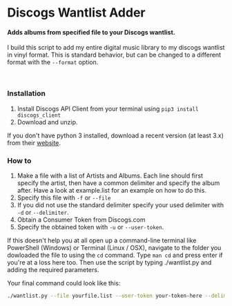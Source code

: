 
<h1>Discogs Wantlist Adder</h1>

<h4>Adds albums from specified file to your Discogs wantlist.</h4>

I build this script to add my entire digital music library to my discogs wantlist in vinyl format. This is standard behavior, but can be changed to a different format with the `--format` option.

<br />

<h3>Installation</h3>

1. Install Discogs API Client from your terminal using `pip3 install discogs_client`
2. Download and unzip.

If you don't have python 3 installed, download a recent version (at least 3.x) from their [website](https://www.python.org/downloads/ "Python's Homepage").

<h3>How to</h3>

1. Make a file with a list of Artists and Albums. Each line should first specify the artist, then have a common delimiter and specify the album after. Have a look at example.list for an example on how to do this.
2. Specify this file with `-f` or `--file`
3. If you did not use the standard delimiter specify your used delimiter with `-d` or `--delimiter`.
4. Obtain a Consumer Token from Discogs.com
5. Specify the obtained token with `-u` or `--user-token`.

If this doesn't help you at all open up a command-line terminal like PowerShell (Windows) or Terminal (Linux / OSX), navigate to the folder you dowloaded the file to using the `cd` command. Type `man cd` and press enter if you're at a loss here too. Then use the script by typing ./wantlist.py and adding the required parameters.

Your final command could look like this:
```bash
./wantlist.py --file yourfile.list --user-token your-token-here --delimiter 'your-delimiter'
```